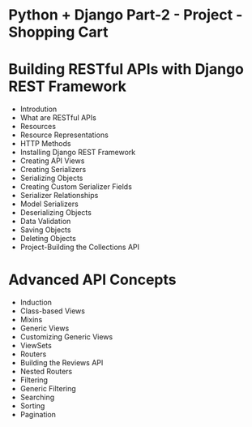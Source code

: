 # Python + Django Part-2 - Project - Shopping Cart

# Building RESTful APIs with  Django REST Framework
- Introdution
- What are RESTful APIs
- Resources
- Resource Representations
- HTTP Methods
- Installing Django REST Framework
- Creating API Views
- Creating Serializers
- Serializing Objects
- Creating Custom Serializer Fields
- Serializer Relationships
- Model Serializers
- Deserializing Objects
- Data Validation
- Saving Objects
- Deleting Objects
- Project-Building the Collections API

# Advanced API Concepts
- Induction
- Class-based Views
- Mixins
- Generic Views
- Customizing Generic Views
- ViewSets
- Routers
- Building the Reviews API
- Nested Routers
- Filtering
- Generic Filtering
- Searching 
- Sorting
- Pagination